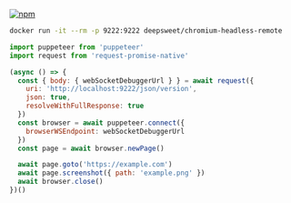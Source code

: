 [![npm](https://img.shields.io/docker/build/deepsweet/chromium-headless-remote.svg?style=flat-square)](https://hub.docker.com/r/deepsweet/chromium-headless-remote/)

```sh
docker run -it --rm -p 9222:9222 deepsweet/chromium-headless-remote
```

```js
import puppeteer from 'puppeteer'
import request from 'request-promise-native'

(async () => {
  const { body: { webSocketDebuggerUrl } } = await request({
    uri: 'http://localhost:9222/json/version',
    json: true,
    resolveWithFullResponse: true
  })
  const browser = await puppeteer.connect({
    browserWSEndpoint: webSocketDebuggerUrl
  })
  const page = await browser.newPage()

  await page.goto('https://example.com')
  await page.screenshot({ path: 'example.png' })
  await browser.close()
})()
```
